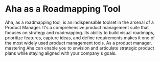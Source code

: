 # Aha as a Roadmapping Tool

Aha, as a roadmapping tool, is an indispensable toolset in the arsenal of a Product Manager. It's a comprehensive product management suite that focuses on strategy and roadmapping. Its ability to build visual roadmaps, prioritize features, capture ideas, and define requirements makes it one of the most widely used product management tools. As a product manager, mastering Aha can enable you to envision and articulate strategic product plans while staying aligned with your company's goals.